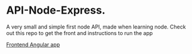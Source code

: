 # API-Node-Express.
A very small and simple first node API, made when learning node.
Check out this repo to get the front and instructions to run the app

[Frontend Angular app](https://github.com/federocky/Angular-front-for-API-node)
